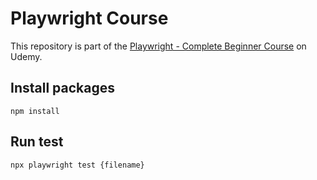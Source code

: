 # Playwright Course
This repository is part of the [Playwright - Complete Beginner Course](https://www.udemy.com/course/playwright-complete-beginner-course/?referralCode=7E97925BA33A194E92E4) on Udemy.

## Install packages
`npm install`

## Run test
`npx playwright test {filename}`
